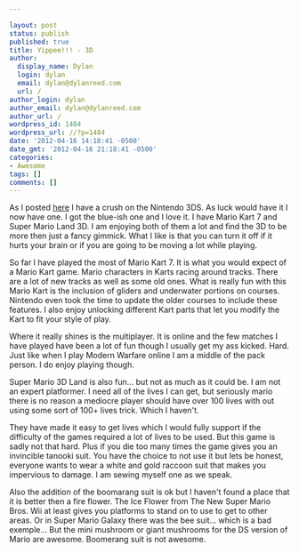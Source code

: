 ```yaml
---

layout: post
status: publish
published: true
title: Yippee!!! - 3D
author:
  display_name: Dylan
  login: dylan
  email: dylan@dylanreed.com
  url: /
author_login: dylan
author_email: dylan@dylanreed.com
author_url: /
wordpress_id: 1484
wordpress_url: //?p=1484
date: '2012-04-16 14:18:41 -0500'
date_gmt: '2012-04-16 21:18:41 -0500'
categories:
- Awesome
tags: []
comments: []
---
```


As I posted [here][1] I have a crush on the Nintendo 3DS. As luck would have it I now have one. I got the blue-ish one and I love it. I have Mario Kart 7 and Super Mario Land 3D. I am enjoying both of them a lot and find the 3D to be more then just a fancy gimmick. What I like is that you can turn it off if it hurts your brain or if you are going to be moving a lot while playing.

   [1]: /2011/03/30/nostalgic-target-adventures/

So far I have played the most of Mario Kart 7. It is what you would expect of a Mario Kart game. Mario characters in Karts racing around tracks. There are a lot of new tracks as well as some old ones. What is really fun with this Mario Kart is the inclusion of gliders and underwater portions on courses. Nintendo even took the time to update the older courses to include these features. I also enjoy unlocking different Kart parts that let you modify the Kart to fit your style of play.

Where it really shines is the multiplayer. It is online and the few matches I have played have been a lot of fun though I usually get my ass kicked. Hard. Just like when I play Modern Warfare online I am a middle of the pack person. I do enjoy playing though.

Super Mario 3D Land is also fun... but not as much as it could be. I am not an expert platformer. I need all of the lives I can get, but seriously mario there is no reason a mediocre player should have over 100 lives with out using some sort of 100+ lives trick. Which I haven't.

They have made it easy to get lives which I would fully support if the difficulty of the games required a lot of lives to be used. But this game is sadly not that hard. Plus if you die too many times the game gives you an invincible tanooki suit. You have the choice to not use it but lets be honest, everyone wants to wear a white and gold raccoon suit that makes you impervious to damage. I am sewing myself one as we speak.

Also the addition of the boomarang suit is ok but I haven't found a place that it is better then a fire flower. The Ice Flower from The New Super Mario Bros. Wii at least gives you platforms to stand on to use to get to other areas. Or in Super Mario Galaxy there was the bee suit... which is a bad exemple... But the mini mushroom or giant mushrooms for the DS version of Mario are awesome.  Boomerang suit is not awesome.

 

 
